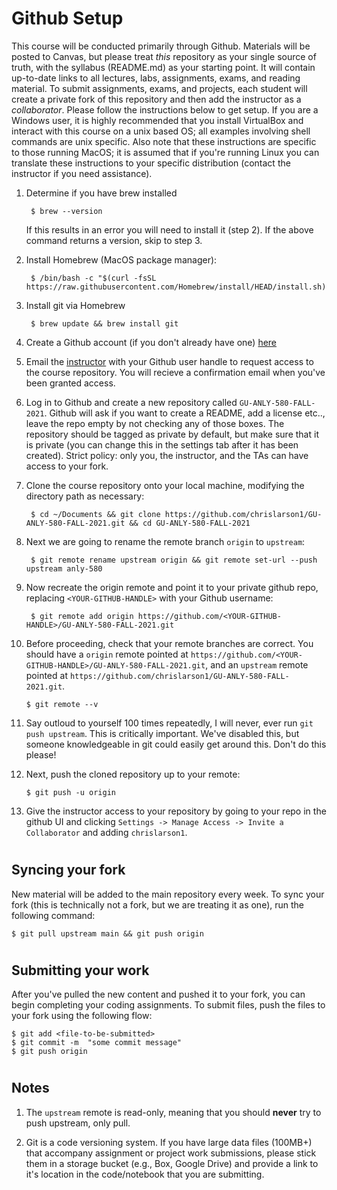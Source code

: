 # Github Setup

This course will be conducted primarily through Github. Materials will be posted to Canvas, but please treat *this* repository as your single source of truth, with the syllabus (README.md) as your starting point. It will contain up-to-date links to all lectures, labs, assignments, exams, and reading material. To submit assignments, exams, and projects, each student will create a private fork of this repository and then add the instructor as a *collaborator*. Please follow the instructions below to get setup. If you are a Windows user, it is highly recommended that you install VirtualBox and interact with this course on a unix based OS; all examples involving shell commands are unix specific. Also note that these instructions are specific to those running MacOS; it is assumed that if you're running Linux you can translate these instructions to your specific distribution (contact the instructor if you need assistance).

1. Determine if you have brew installed

    	$ brew --version

    If this results in an error you will need to install it (step 2). If the above command returns a version, skip to step 3.

2. Install Homebrew (MacOS package manager):

    	$ /bin/bash -c "$(curl -fsSL https://raw.githubusercontent.com/Homebrew/install/HEAD/install.sh)"

3. Install git via Homebrew

    	$ brew update && brew install git
    	
4. Create a Github account (if you don't already have one) <a href="https://github.com/login">here</a>

5. Email the <a href="chris.larson@georgetown.edu">instructor</a> with your Github user handle to request access to the course repository. You will recieve a confirmation email when you've been granted access.

6. Log in to Github and create a new repository called `GU-ANLY-580-FALL-2021`. Github will ask if you want to create a README, add a license etc.., leave the repo empty by not checking any of those boxes. The repository should be tagged as private by default, but make sure that it is private (you can change this in the settings tab after it has been created). Strict policy: only you, the instructor, and the TAs can have access to your fork. 

7. Clone the course repository onto your local machine, modifying the directory path as necessary:

    	$ cd ~/Documents && git clone https://github.com/chrislarson1/GU-ANLY-580-FALL-2021.git && cd GU-ANLY-580-FALL-2021

8. Next we are going to rename the remote branch `origin` to `upstream`:

		$ git remote rename upstream origin && git remote set-url --push upstream anly-580

9. Now recreate the origin remote and point it to your private github repo, replacing `<YOUR-GITHUB-HANDLE>` with your Github username:

		$ git remote add origin https://github.com/<YOUR-GITHUB-HANDLE>/GU-ANLY-580-FALL-2021.git

10. Before proceeding, check that your remote branches are correct. You should have a `origin` remote pointed at `https://github.com/<YOUR-GITHUB-HANDLE>/GU-ANLY-580-FALL-2021.git`, and an `upstream` remote pointed at `https://github.com/chrislarson1/GU-ANLY-580-FALL-2021.git`.

		$ git remote --v

11. Say outloud to yourself 100 times repeatedly, I will never, ever run `git push upstream`. This is critically important. We've disabled this, but someone knowledgeable in git could easily get around this. Don't do this please!

12. Next, push the cloned repository up to your remote:

		$ git push -u origin

13. Give the instructor access to your repository by going to your repo in the github UI and clicking `Settings -> Manage Access -> Invite a Collaborator` and adding `chrislarson1`.

# 
##  Syncing your fork

New material will be added to the main repository every week. To sync your fork (this is technically not a fork, but we are treating it as one), run the following command:

	$ git pull upstream main && git push origin

#
## Submitting your work

After you've pulled the new content and pushed it to your fork, you can begin completing your coding assignments. To submit files, push the files to your fork using the following flow:

	$ git add <file-to-be-submitted>
	$ git commit -m  "some commit message"
	$ git push origin

#
## Notes

1. The `upstream` remote is read-only, meaning that you should **never** try to push upstream, only pull.

2. Git is a code versioning system. If you have large data files (100MB+) that accompany assignment or project work submissions, please stick them in a storage bucket (e.g., Box, Google Drive) and provide a link to it's location in the code/notebook that you are submitting.